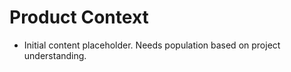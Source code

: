 # Product Context

*   Initial content placeholder. Needs population based on project understanding.